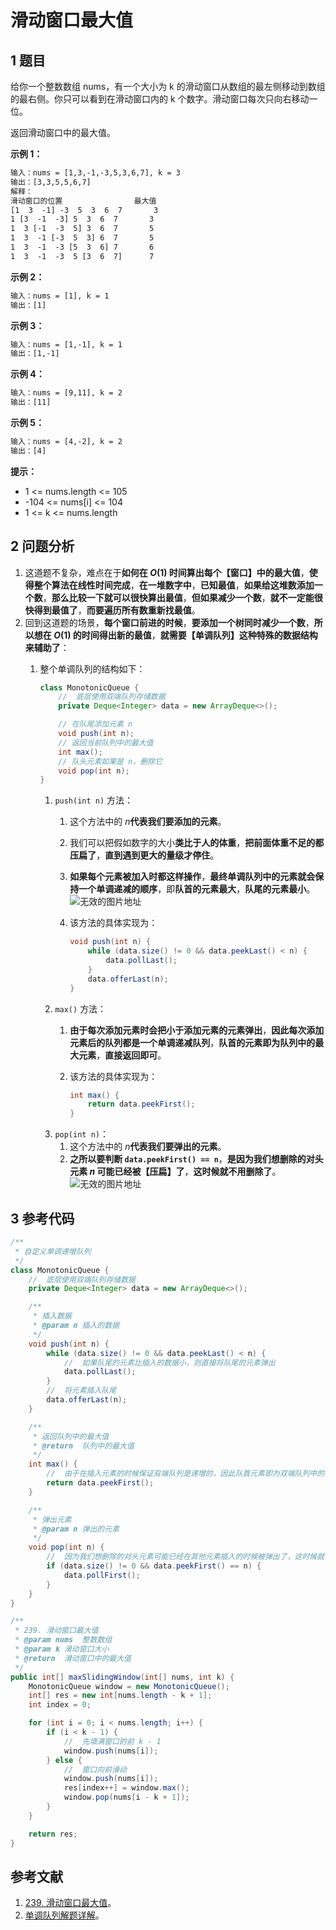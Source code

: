 # 滑动窗口最大值

## 1 题目

给你一个整数数组 nums，有一个大小为 k 的滑动窗口从数组的最左侧移动到数组的最右侧。你只可以看到在滑动窗口内的 k 个数字。滑动窗口每次只向右移动一位。

返回滑动窗口中的最大值。

**示例 1：**

```txt
输入：nums = [1,3,-1,-3,5,3,6,7], k = 3
输出：[3,3,5,5,6,7]
解释：
滑动窗口的位置                最大值
[1  3  -1] -3  5  3  6  7       3
1 [3  -1  -3] 5  3  6  7       3
1  3 [-1  -3  5] 3  6  7       5
1  3  -1 [-3  5  3] 6  7       5
1  3  -1  -3 [5  3  6] 7       6
1  3  -1  -3  5 [3  6  7]      7
```

**示例 2：**

```txt
输入：nums = [1], k = 1
输出：[1]
```

**示例 3：**

```txt
输入：nums = [1,-1], k = 1
输出：[1,-1]
```

**示例 4：**

```txt
输入：nums = [9,11], k = 2
输出：[11]
```

**示例 5：**

```txt
输入：nums = [4,-2], k = 2
输出：[4]
```

**提示：**

* 1 <= nums.length <= 105
* -104 <= nums[i] <= 104
* 1 <= k <= nums.length

## 2 问题分析

1. 这道题不复杂，难点在于**如何在 $O(1)$ 时间算出每个【窗口】中的最大值**，**使得整个算法在线性时间完成**，**在一堆数字中**，**已知最值**，**如果给这堆数添加一个数**，**那么比较一下就可以很快算出最值**，**但如果减少一个数**，**就不一定能很快得到最值了**，**而要遍历所有数重新找最值**。
2. 回到这道题的场景，**每个窗口前进的时候**，**要添加一个树同时减少一个数**，**所以想在 $O(1)$ 的时间得出新的最值**，**就需要【单调队列】这种特殊的数据结构来辅助了**：
   1. 整个单调队列的结构如下：

      ```java
      class MonotonicQueue {
          //  底层使用双端队列存储数据
          private Deque<Integer> data = new ArrayDeque<>();

          // 在队尾添加元素 n
          void push(int n);
          // 返回当前队列中的最大值
          int max();
          // 队头元素如果是 n，删除它
          void pop(int n);
      }
      ```

      1. `push(int n)` 方法：
         1. 这个方法中的 $n$**代表我们要添加的元素**。
         2. 我们可以把假如数字的大小**类比于人的体重**，**把前面体重不足的都压扁了**，**直到遇到更大的量级才停住**。
         3. **如果每个元素被加入时都这样操作**，**最终单调队列中的元素就会保持一个单调递减的顺序**，即**队首的元素最大**，**队尾的元素最小**。![无效的图片地址](../../../media/202111/2021-11-21_2239570.38904421963548796.png)
         4. 该方法的具体实现为：

            ```java
            void push(int n) {
                while (data.size() != 0 && data.peekLast() < n) {
                    data.pollLast();
                }
                data.offerLast(n);
            }
            ```
      2. `max()` 方法：
         1. **由于每次添加元素时会把小于添加元素的元素弹出**，**因此每次添加元素后的队列都是一个单调递减队列**，**队首的元素即为队列中的最大元素**，**直接返回即可**。
         2. 该方法的具体实现为：

            ```java
            int max() {
                return data.peekFirst();
            }
            ```
      3. `pop(int n)`：
         1. 这个方法中的 $n$**代表我们要弹出的元素**。
         2. **之所以要判断 `data.peekFirst() == n`**，**是因为我们想删除的对头元素 $n$ 可能已经被【压扁】了**，**这时候就不用删除了**。![无效的图片地址](../../../media/202111/2021-11-21_2246440.5904891752502391.png)

## 3 参考代码

```java
/**
 * 自定义单调递增队列
 */
class MonotonicQueue {
    //  底层使用双端队列存储数据
    private Deque<Integer> data = new ArrayDeque<>();

    /**
     * 插入数据
     * @param n 插入的数据
     */
    void push(int n) {
        while (data.size() != 0 && data.peekLast() < n) {
            //  如果队尾的元素比插入的数据小，则直接将队尾的元素弹出
            data.pollLast();
        }
        //  将元素插入队尾
        data.offerLast(n);
    }

    /**
     * 返回队列中的最大值
     * @return  队列中的最大值
     */
    int max() {
        //  由于在插入元素的时候保证双端队列是递增的，因此队首元素即为双端队列中的最大元素
        return data.peekFirst();
    }

    /**
     * 弹出元素
     * @param n 弹出的元素
     */
    void pop(int n) {
        //  因为我们想删除的对头元素可能已经在其他元素插入的时候被弹出了，这时候就不用删除了
        if (data.size() != 0 && data.peekFirst() == n) {
            data.pollFirst();
        }
    }
}

/**
 * 239. 滑动窗口最大值
 * @param nums  整数数组
 * @param k 滑动窗口大小
 * @return  滑动窗口中的最大值
 */
public int[] maxSlidingWindow(int[] nums, int k) {
    MonotonicQueue window = new MonotonicQueue();
    int[] res = new int[nums.length - k + 1];
    int index = 0;

    for (int i = 0; i < nums.length; i++) {
        if (i < k - 1) {
            //  先填满窗口的前 k - 1
            window.push(nums[i]);
        } else {
            //  窗口向前滑动
            window.push(nums[i]);
            res[index++] = window.max();
            window.pop(nums[i - k + 1]);
        }
    }

    return res;
}
```

## 参考文献

1. [239. 滑动窗口最大值](https://leetcode-cn.com/problems/sliding-window-maximum)。
2. [单调队列解题详解](https://leetcode-cn.com/problems/sliding-window-maximum/solution/dan-diao-dui-lie-by-labuladong)。
